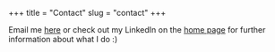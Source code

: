 +++
title = "Contact"
slug = "contact"
+++

Email me [here](mailto:cobbaldn@gmail.com) or check out my LinkedIn on the [home page](https://thearchive.nz) for further information about what I do :)

